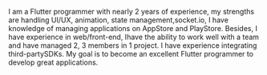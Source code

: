 I am a Flutter programmer with nearly 2 years of experience, my strengths are handling UI/UX, animation, state management,socket.io, I have knowledge of managing applications on AppStore and PlayStore. Besides, I have experience in web/front-end, Ihave the ability to work well with a team and have managed 2, 3 members in 1 project. I have experience integrating third-partySDKs. My goal is to become an excellent Flutter programmer to develop great applications.

<!---
duyhayt/duyhayt is a ✨ special ✨ repository because its `README.md` (this file) appears on your GitHub profile.
You can click the Preview link to take a look at your changes.
--->
